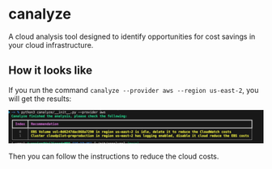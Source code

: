 # canalyze
A cloud analysis tool designed to identify opportunities for cost savings in your cloud infrastructure.

## How it looks like

If you run the command `canalyze --provider aws --region us-east-2`, you will get the results:

![img](docs/imgs/demo.jpg)

Then you can follow the instructions to reduce the cloud costs.